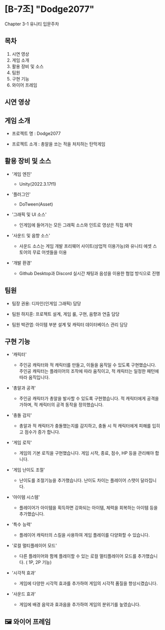 # [B-7조] "Dodge2077"
Chapter 3-1 유니티 입문주차

## 목차

1. 시연 영상
2. 게임 소개
3. 활용 장비 및 소스
4. 팀원
5. 구현 기능
6. 와이어 프레임

## 시연 영상


## 게임 소개
- 프로젝트 명 : Dodge2077

- 프로젝트 소개 : 총알을 쏘는 적을 처치하는 탄막게임

## 활용 장비 및 소스
- '게임 엔진'
  - Unity(2022.3.17f1)
 
- '플러그인'
  - DoTween(Asset)

- '그래픽 및 UI 소스'
  - 인게임에 들어가는 모든 그래픽 소스와 인트로 영상은 직접 제작
 
- '사운드 및 음향 소스'
  - 사운드 소스는 게임 개발 프리웨어 사이트(상업적 이용가능)와 유니티 에셋 스토어의 무료 어셋들을 이용
 
- '개발 환경'
  - Github Desktop과 Discord 실시간 채팅과 음성을 이용한 협업 방식으로 진행

## 팀원
- 팀장 권용: 디자인(인게임 그래픽) 담당
  
- 팀원 하지훈: 프로젝트 설계, 게임 룰, 구현, 음향과 연출 담당
  
- 팀원 박관엽: 아이템 부분 설계 및 캐릭터 데이터베이스 관리 담당

## 구현 기능
- '캐릭터'
  - 주인공 캐릭터와 적 캐릭터를 만들고, 이들을 움직일 수 있도록 구현했습니다. 주인공 캐릭터는 플레이어의 조작에 따라 움직이고, 적 캐릭터는 일정한 패턴에 따라 움직입니다.
 
- '총알과 공격'
  - 주인공 캐릭터가 총알을 발사할 수 있도록 구현했습니다. 적 캐릭터에게 공격을 가하며, 적 캐릭터의 공격 동작을 정의했습니다.
 
- '충돌 감지'
  - 총알과 적 캐릭터가 충돌했는지를 감지하고, 충돌 시 적 캐릭터에게 피해를 입히고 점수가 증가 합니다.
 
- '게임 로직'
  - 게임의 기본 로직을 구현했습니다. 게임 시작, 종료, 점수, HP 등을 관리해야 합니다.
 
- '게임 난이도 조절'
  - 난이도를 조절기능을 추가했습니다. 난이도 차이는 플레이어 스탯이 달라집니다.

- '아이템 시스템'
  - 플레이어가 아이템을 획득하면 강화되는 아이템, 체력을 회복하는 아이템 등을 추가했습니다.

- '특수 능력'
  - 플레이어 캐릭터의 스킬을 사용하여 게임 플레이를 다양화할 수 있습니다.

- '로컬 멀티플레이어 모드'
  - 다른 플레이어와 함께 플레이할 수 있는 로컬 멀티플레이어 모드를 추가했습니다. ( 1P, 2P 기능)

- '시각적 효과'
  - 게임에 다양한 시각적 효과를 추가하여 게임의 시각적 품질을 향상시켰습니다.

- '사운드 효과'
  - 게임에 배경 음악과 효과음을 추가하여 게임의 분위기를 높였습니다.

## 🖼 와이어 프레임

